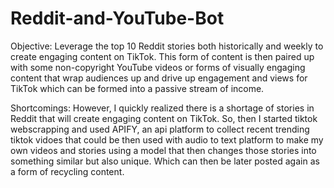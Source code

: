# Reddit-and-YouTube-Bot

Objective: Leverage the top 10 Reddit stories both historically and weekly to create engaging content on TikTok. This form of content is then paired up with some non-copyright YouTube videos or forms of visually engaging content that wrap audiences up and drive up engagement and views for TikTok which can be formed into a passive stream of income.

Shortcomings: However, I quickly realized there is a shortage of stories in Reddit that will create engaging content on TikTok. So, then I started tiktok webscrapping and used APIFY, an api platform to collect recent trending tiktok vidoes that could be then used with audio to text platform to make my own videos and stories using a model that then changes those stories into something similar but also unique. Which can then be later posted again as a form of recycling content. 

